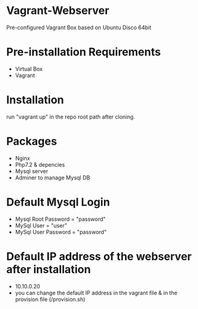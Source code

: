 # Vagrant-Webserver

Pre-configured Vagrant Box based on Ubuntu Disco 64bit

# Pre-installation Requirements
- Virtual Box
- Vagrant 

# Installation
run "vagrant up" in the repo root path after cloning.

# Packages 
- Nginx 
- Php7.2 & depencies
- Mysql server
- Adminer to manage Mysql DB 

# Default Mysql Login
- Mysql Root Password = "password"
- MySql User = "user"
- MySql User Password = "password"

# Default IP address of the webserver after installation
- 10.10.0.20
- you can change the default IP address in the vagrant file & in the provision file (/provision.sh)

